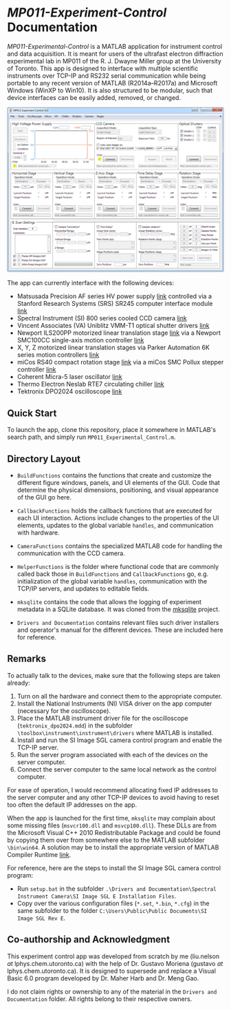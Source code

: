 # *MP011-Experiment-Control* Documentation

*MP011-Experimental-Control* is a MATLAB application for instrument control and data acquisition. It is meant for users of the ultrafast electron diffraction experimental lab in MP011 of the R. J. Dwayne Miller group at the University of Toronto. This app is designed to interface with multiple scientific instruments over TCP-IP and RS232 serial communication while being portable to any recent version of MATLAB (R2014a–R2017a) and Microsoft Windows (WinXP to Win10). It is also structured to be modular, such that device interfaces can be easily added, removed, or changed.

![Screenshot of MP011-Experiment-Control app.](MP011-app.png)

The app can currently interface with the following devices:
- Matsusada Precision AF series HV power supply [link](https://www.matsusada.com/product/psel/hvps1/rack/000042/) controlled via a Stanford Research Systems (SRS) SR245 computer interface module [link](http://www.thinksrs.com/products/SR245.htm)
- Spectral Instrument (SI) 800 series cooled CCD camera [link](http://www.specinst.com/Brochures%20Rev%20B/800S-camera-broch_revB.pdf)
- Vincent Associates (VA) Uniblitz VMM-T1 optical shutter drivers [link](https://www.uniblitz.com/product-category/shutter-drivers/)
- Newport ILS200PP motorized linear translation stage [link](https://www.newport.com/p/ILS200PP) via a Newport SMC100CC single-axis motion controller [link](https://www.newport.com/p/SMC100PP)
- X, Y, Z motorized linear translation stages via Parker Automation 6K series motion controllers [link](http://www.parkermotion.com/products/Controllers__1745__30_32_80_567_29.html)
- miCos RS40 compact rotation stage [link](https://www.physikinstrumente.com/en/products/rotation-stages/stages-with-worm-gear-drives/rs-40-compact-rotation-stage-1204000/) via a miCos SMC Pollux stepper controller [link](http://www.micosusa.com/product/prodDetail.cfm_firstlevel=2&sublevel=45&prodid=167.htm)
- Coherent Micra-5 laser oscillator [link](https://www.coherent.com/lasers/main/ultrafast-laser-oscillators-and-amplifiers/ultrafast-oscillators/)
- Thermo Electron Neslab RTE7 circulating chiller [link](https://www.nist.gov/laboratories/tools-instruments/thermo-scientific-neslab-rte-7-circulating-bath)
- Tektronix DPO2024 oscilloscope [link](http://www.tek.com/oscilloscope/mso2000-dpo2000)

## Quick Start

To launch the app, clone this repository, place it somewhere in MATLAB's search path, and simply run `MP011_Experimental_Control.m`.

## Directory Layout

- `BuildFunctions` contains the functions that create and customize the different figure windows, panels, and UI elements of the GUI. Code that determine the physical dimensions, positioning, and visual appearance of the GUI go here.

- `CallbackFunctions` holds the callback functions that are executed for each UI interaction. Actions include changes to the properties of the UI elements, updates to the global variable `handles`, and communication with hardware.

- `CameraFunctions` contains the specialized MATLAB code for handling the communication with the CCD camera. 

- `HelperFunctions` is the folder where functional code that are commonly called back those in `BuildFunctions` and `CallbackFunctions` go, e.g. initialization of the global variable `handles`, communication with the TCP/IP servers, and updates to editable fields.

- `mksqlite` contains the code that allows the logging of experiment metadata in a SQLite database. It was cloned from the [mksqlite](https://github.com/AndreasMartin72/mksqlite) project.

- `Drivers and Documentation` contains relevant files such driver installers and operator's manual for the different devices. These are included here for reference.

## Remarks

To actually talk to the devices, make sure that the following steps are taken already:
1. Turn on all the hardware and connect them to the appropriate computer.
2. Install the National Instruments (NI) VISA driver on the app computer (necessary for the oscilloscope).
3. Place the MATLAB instrument driver file for the oscilloscope (`tektronix_dpo2024.mdd`) in the subfolder `\toolbox\instrument\instrument\drivers` where MATLAB is installed.
4. Install and run the SI Image SGL camera control program and enable the TCP-IP server.
5. Run the server program associated with each of the devices on the server computer.
6. Connect the server computer to the same local network as the control computer.

For ease of operation, I would recommend allocating fixed IP addresses to the server computer and any other TCP-IP devices to avoid having to reset too often the default IP addresses on the app. 

When the app is launched for the first time, `mksqlite` may complain about some missing files (`msvcr100.dll` and `msvcp100.dll`). These DLLs are from the Microsoft Visual C++ 2010 Redistributable Package and could be found by copying them over from somewhere else to the MATLAB subfolder `\bin\win64`. A solution may be to install the appropriate version of MATLAB Compiler Runtime [link](https://www.mathworks.com/products/compiler/mcr.html).

For reference, here are the steps to install the SI Image SGL camera control program:
* Run `setup.bat` in the subfolder `.\Drivers and Documentation\Spectral Instrument Camera\SI Image SGL E Installation Files`.
* Copy over the various configuration files (`*.set`, `*.bin`, `*.cfg`) in the same subfolder to the folder `C:\Users\Public\Public Documents\SI Image SGL Rev E`.

## Co-authorship and Acknowledgment

This experiment control app was developed from scratch by me (liu.nelson _at_ lphys.chem.utoronto.ca) with the help of Dr. Gustavo Moriena (gustavo _at_ lphys.chem.utoronto.ca). It is designed to supersede and replace a Visual Basic 6.0 program developed by Dr. Maher Harb and Dr. Meng Gao. 

I do not claim rights or ownership to any of the material in the `Drivers and Documentation` folder. All rights belong to their respective owners.   
